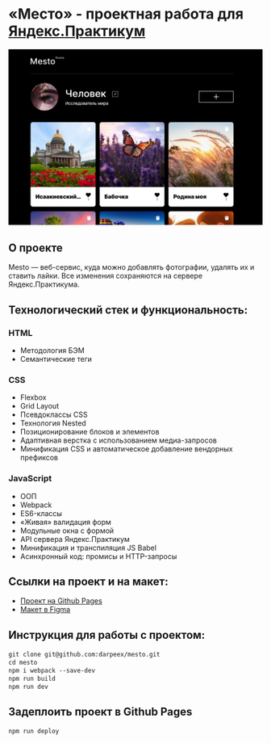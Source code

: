 # «Место» - проектная работа для [Яндекс.Практикум](https://practicum.yandex.ru/)

![Mesto Demo](/src/images/mesto.jpg)

## О проекте
Mesto — веб-сервис, куда можно добавлять фотографии, удалять их и ставить лайки. Все изменения сохраняются на сервере Яндекс.Практикума.

## Технологический стек и функциональность:
### HTML 
* Методология БЭМ
* Семантические теги
### CSS
* Flexbox
* Grid Layout
* Псевдоклассы CSS
* Технология Nested
* Позиционирование блоков и элементов
* Адаптивная верстка с использованием медиа-запросов
* Минификация CSS и автоматическое добавление вендорных префиксов
### JavaScript
* ООП
* Webpack
* ES6-классы
* «Живая» валидация форм
* Модульные окна с формой
* API сервера Яндекс.Практикум
* Минификация и транспиляция JS Babel
* Асинхронный код: промисы и HTTP-запросы

## Ссылки на проект и на макет:
* [Проект на Github Pages](https://darpeex.github.io/mesto/)
* [Макет в Figma](https://www.figma.com/file/2cn9N9jSkmxD84oJik7xL7/JavaScript.-Sprint-4?node-id=0%3A1)

## Инструкция для работы с проектом:
```
git clone git@github.com:darpeex/mesto.git
cd mesto
npm i webpack --save-dev
npm run build
npm run dev
```
## Задеплоить проект в Github Pages
```
npm run deploy
```